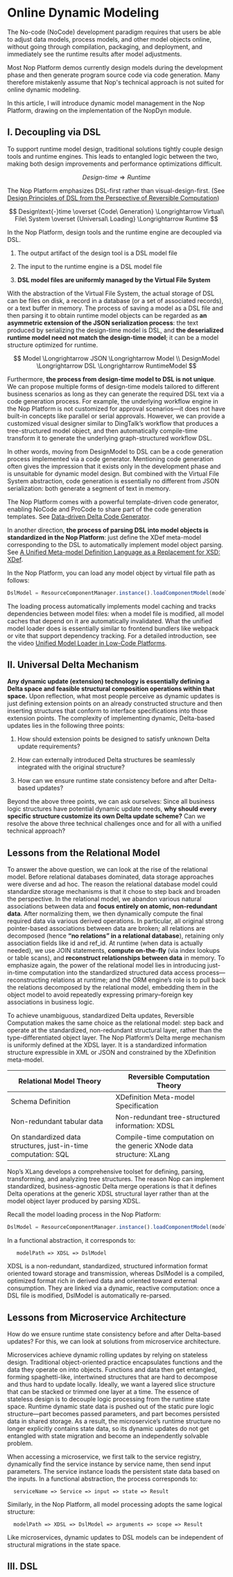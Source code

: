 # Online Dynamic Modeling

The No-code (NoCode) development paradigm requires that users be able to adjust data models, process models, and other model objects online, without going through compilation, packaging, and deployment, and immediately see the runtime results after model adjustments.

Most Nop Platform demos currently design models during the development phase and then generate program source code via code generation. Many therefore mistakenly assume that Nop's technical approach is not suited for online dynamic modeling.

In this article, I will introduce dynamic model management in the Nop Platform, drawing on the implementation of the NopDyn module.

## I. Decoupling via DSL

To support runtime model design, traditional solutions tightly couple design tools and runtime engines. This leads to entangled logic between the two, making both design improvements and performance optimizations difficult.

$$
Design\text{-}time \Longrightarrow Runtime
$$

The Nop Platform emphasizes DSL-first rather than visual-design-first. (See [Design Principles of DSL from the Perspective of Reversible Computation](https://zhuanlan.zhihu.com/p/646144092))

$$
Design\text{-}time \overset {Code\ Generation} \Longrightarrow  Virtual\ File\ System \overset {Universal\ Loading} \Longrightarrow Runtime
$$

In the Nop Platform, design tools and the runtime engine are decoupled via DSL.

1. The output artifact of the design tool is a DSL model file

2. The input to the runtime engine is a DSL model file

3. **DSL model files are uniformly managed by the Virtual File System**

With the abstraction of the Virtual File System, the actual storage of DSL can be files on disk, a record in a database (or a set of associated records), or a text buffer in memory. The process of saving a model as a DSL file and then parsing it to obtain runtime model objects can be regarded as **an asymmetric extension of the JSON serialization process**: the text produced by serializing the design-time model is DSL, and **the deserialized runtime model need not match the design-time model**; it can be a model structure optimized for runtime.

$$
Model \Longrightarrow  JSON  \Longrightarrow Model \\
DesignModel \Longrightarrow DSL \Longrightarrow RuntimeModel
$$

Furthermore, **the process from design-time model to DSL is not unique**. We can propose multiple forms of design-time models tailored to different business scenarios as long as they can generate the required DSL text via a code generation process. For example, the underlying workflow engine in the Nop Platform is not customized for approval scenarios—it does not have built-in concepts like parallel or serial approvals. However, we can provide a customized visual designer similar to DingTalk’s workflow that produces a tree-structured model object, and then automatically compile-time transform it to generate the underlying graph-structured workflow DSL.

In other words, moving from DesignModel to DSL can be a code generation process implemented via a code generator. Mentioning code generation often gives the impression that it exists only in the development phase and is unsuitable for dynamic model design. But combined with the Virtual File System abstraction, code generation is essentially no different from JSON serialization: both generate a segment of text in memory.

The Nop Platform comes with a powerful template-driven code generator, enabling NoCode and ProCode to share part of the code generation templates. See [Data-driven Delta Code Generator](https://zhuanlan.zhihu.com/p/540022264).

In another direction, **the process of parsing DSL into model objects is standardized in the Nop Platform**: just define the XDef meta-model corresponding to the DSL to automatically implement model object parsing. See [A Unified Meta-model Definition Language as a Replacement for XSD: XDef](https://zhuanlan.zhihu.com/p/652191061).

In the Nop Platform, you can load any model object by virtual file path as follows:

```javascript
DslModel = ResourceComponentManager.instance().loadComponentModel(modelPath)
```

The loading process automatically implements model caching and tracks dependencies between model files: when a model file is modified, all model caches that depend on it are automatically invalidated. What the unified model loader does is essentially similar to frontend bundlers like webpack or vite that support dependency tracking. For a detailed introduction, see the video [Unified Model Loader in Low-Code Platforms](https://www.bilibili.com/video/BV1rH4y117hd/).

## II. Universal Delta Mechanism

**Any dynamic update (extension) technology is essentially defining a Delta space and feasible structural composition operations within that space.** Upon reflection, what most people perceive as dynamic updates is just defining extension points on an already constructed structure and then inserting structures that conform to interface specifications into those extension points. The complexity of implementing dynamic, Delta-based updates lies in the following three points:

1. How should extension points be designed to satisfy unknown Delta update requirements?

2. How can externally introduced Delta structures be seamlessly integrated with the original structure?

3. How can we ensure runtime state consistency before and after Delta-based updates?

Beyond the above three points, we can ask ourselves: Since all business logic structures have potential dynamic update needs, **why should every specific structure customize its own Delta update scheme?** Can we resolve the above three technical challenges once and for all with a unified technical approach?

## Lessons from the Relational Model

To answer the above question, we can look at the rise of the relational model. Before relational databases dominated, data storage approaches were diverse and ad hoc. The reason the relational database model could standardize storage mechanisms is that it chose to step back and broaden the perspective. In the relational model, we abandon various natural associations between data and **focus entirely on atomic, non-redundant data**. After normalizing them, we then dynamically compute the final required data via various derived operations. In particular, all original strong pointer-based associations between data are broken; all relations are decomposed (hence **“no relations” in a relational database**), retaining only association fields like id and ref_id. At runtime (when data is actually needed), we use JOIN statements, **compute on-the-fly** (via index lookups or table scans), and **reconstruct relationships between data** in memory. To emphasize again, the power of the relational model lies in introducing just-in-time computation into the standardized structured data access process—reconstructing relations at runtime; and the ORM engine’s role is to pull back the relations decomposed by the relational model, embedding them in the object model to avoid repeatedly expressing primary–foreign key associations in business logic.

To achieve unambiguous, standardized Delta updates, Reversible Computation makes the same choice as the relational model: step back and operate at the standardized, non-redundant structural layer, rather than the type-differentiated object layer. The Nop Platform’s Delta merge mechanism is uniformly defined at the XDSL layer. It is a standardized information structure expressible in XML or JSON and constrained by the XDefinition meta-model.

|Relational Model Theory|Reversible Computation Theory|
|---|---|
|Schema Definition|XDefinition Meta-model Specification|
|Non-redundant tabular data|Non-redundant tree-structured information: XDSL|
|On standardized data structures, just-in-time computation: SQL|Compile-time computation on the generic XNode data structure: XLang|

Nop’s XLang develops a comprehensive toolset for defining, parsing, transforming, and analyzing tree structures. The reason Nop can implement standardized, business-agnostic Delta merge operations is that it defines Delta operations at the generic XDSL structural layer rather than at the model object layer produced by parsing XDSL.

Recall the model loading process in the Nop Platform:

```javascript
DslModel = ResourceComponentManager.instance().loadComponentModel(modelPath)
```

In a functional abstraction, it corresponds to:

```
   modelPath => XDSL => DslModel 
```

XDSL is a non-redundant, standardized, structured information format oriented toward storage and transmission, whereas DslModel is a compiled, optimized format rich in derived data and oriented toward external consumption. They are linked via a dynamic, reactive computation: once a DSL file is modified, DslModel is automatically re-parsed.

## Lessons from Microservice Architecture

How do we ensure runtime state consistency before and after Delta-based updates? For this, we can look at solutions from microservice architecture.

Microservices achieve dynamic rolling updates by relying on stateless design. Traditional object-oriented practice encapsulates functions and the data they operate on into objects. Functions and data then get entangled, forming spaghetti-like, intertwined structures that are hard to decompose and thus hard to update locally. Ideally, we want a layered slice structure that can be stacked or trimmed one layer at a time.
The essence of stateless design is to decouple logic processing from the runtime state space. Runtime dynamic state data is pushed out of the static pure logic structure—part becomes passed parameters, and part becomes persisted data in shared storage. As a result, the microservice’s runtime structure no longer explicitly contains state data, so its dynamic updates do not get entangled with state migration and become an independently solvable problem.

When accessing a microservice, we first talk to the service registry, dynamically find the service instance by service name, then send input parameters. The service instance loads the persistent state data based on the inputs. In a functional abstraction, the process corresponds to:

```
  serviceName => Service => input => state => Result
```

Similarly, in the Nop Platform, all model processing adopts the same logical structure:

```
  modelPath => XDSL => DslModel => arguments => scope => Result
```

Like microservices, dynamic updates to DSL models can be independent of structural migrations in the state space.

## III. DSL

<!-- SOURCE_MD5:a8d345002083cf873da65c7a4dcda88c-->
